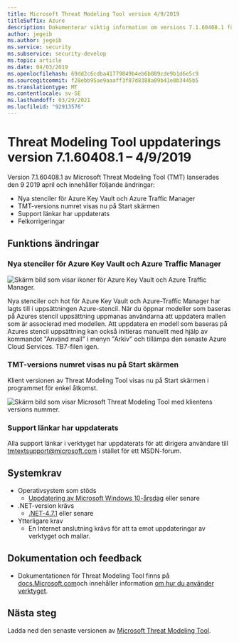 ```yaml
---
title: Microsoft Threat Modeling Tool version 4/9/2019
titleSuffix: Azure
description: Dokumenterar viktig information om versions 7.1.60408.1 för Threat Models Tool.
author: jegeib
ms.author: jegeib
ms.service: security
ms.subservice: security-develop
ms.topic: article
ms.date: 04/03/2019
ms.openlocfilehash: 69dd2c6cdba41779849b4eb6b889cde9b1d6e5c9
ms.sourcegitcommit: f28ebb95ae9aaaff3f87d8388a09b41e0b3445b5
ms.translationtype: MT
ms.contentlocale: sv-SE
ms.lasthandoff: 03/29/2021
ms.locfileid: "92913576"
---
```

# <a name="threat-modeling-tool-update-release-71604081---492019"></a>Threat Modeling Tool uppdaterings version 7.1.60408.1 – 4/9/2019

Version 7.1.60408.1 av Microsoft Threat Modeling Tool (TMT) lanserades den 9 2019 april och innehåller följande ändringar:

- Nya stenciler för Azure Key Vault och Azure Traffic Manager
- TMT-versions numret visas nu på Start skärmen
- Support länkar har uppdaterats
- Felkorrigeringar

## <a name="feature-changes"></a>Funktions ändringar

### <a name="new-stencils-for-azure-key-vault-and-azure-traffic-manager"></a>Nya stenciler för Azure Key Vault och Azure Traffic Manager

![Skärm bild som visar ikoner för Azure Key Vault och Azure Traffic Manager.](./media/threat-modeling-tool-releases-71604081/tmt_keyvault_trafficmanager.PNG)

Nya stenciler och hot för Azure Key Vault och Azure-Traffic Manager har lagts till i uppsättningen Azure-stencil. När du öppnar modeller som baseras på Azures stencil uppsättning uppmanas användarna att uppdatera mallen som är associerad med modellen. Att uppdatera en modell som baseras på Azures stencil uppsättning kan också initieras manuellt med hjälp av kommandot "Använd mall" i menyn "Arkiv" och tillämpa den senaste Azure Cloud Services. TB7-filen igen.

### <a name="tmt-version-number-is-now-shown-on-the-home-screen"></a>TMT-versions numret visas nu på Start skärmen

Klient versionen av Threat Modeling Tool visas nu på Start skärmen i programmet för enkel åtkomst.

![Skärm bild som visar Microsoft Threat Modeling Tool med klientens versions nummer.](./media/threat-modeling-tool-releases-71604081/tmt_version.PNG)

### <a name="support-links-have-been-updated"></a>Support länkar har uppdaterats

Alla support länkar i verktyget har uppdaterats för att dirigera användare till [tmtextsupport@microsoft.com](mailto:tmtextsupport@microsoft.com) i stället för ett MSDN-forum.

## <a name="system-requirements"></a>Systemkrav

- Operativsystem som stöds
  - [Uppdatering av Microsoft Windows 10-årsdag](https://blogs.windows.com/windowsexperience/2016/08/02/how-to-get-the-windows-10-anniversary-update/#HTkoK5Zdv0g2F2Zq.97) eller senare
- .NET-version krävs
  - [.NET-4.7.1](https://go.microsoft.com/fwlink/?LinkId=863262) eller senare
- Ytterligare krav
  - En Internet anslutning krävs för att ta emot uppdateringar av verktyget och mallar.

## <a name="documentation-and-feedback"></a>Dokumentation och feedback

- Dokumentationen för Threat Modeling Tool finns på [docs.Microsoft.com](threat-modeling-tool.md)och innehåller information [om hur du använder verktyget](threat-modeling-tool-getting-started.md).

## <a name="next-steps"></a>Nästa steg

Ladda ned den senaste versionen av [Microsoft Threat Modeling Tool](https://aka.ms/threatmodelingtool).
